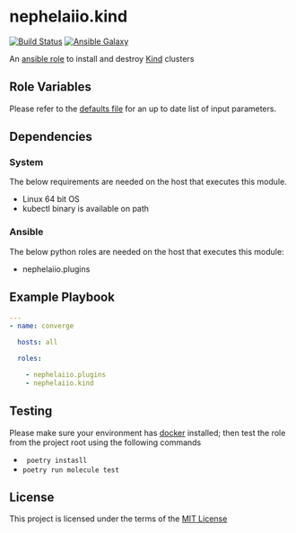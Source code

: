 # nephelaiio.kind

[![Build Status](https://github.com/nephelaiio/ansible-role-kind/workflows/Molecule/badge.svg)](https://github.com/nephelaiio/ansible-role-kind/actions)
[![Ansible Galaxy](http://img.shields.io/badge/ansible--galaxy-nephelaiio.kind.vim-blue.svg)](https://galaxy.ansible.com/nephelaiio/kind/)

An [ansible role](https://galaxy.ansible.com/nephelaiio/kind) to install and destroy [Kind](https://github.com/kubernetes-sigs/kind) clusters

## Role Variables

Please refer to the [defaults file](/defaults/main.yml) for an up to date list of input parameters.

## Dependencies

### System

The below requirements are needed on the host that executes this module.
* Linux 64 bit OS
* kubectl binary is available on path

### Ansible

The below python roles are needed on the host that executes this module:
* nephelaiio.plugins

## Example Playbook

``` yaml
---
- name: converge

  hosts: all

  roles:

    - nephelaiio.plugins
    - nephelaiio.kind
```

## Testing

Please make sure your environment has [docker](https://www.docker.com) installed; then test the role from the project root using the following commands

* ` poetry instasll`
* ` poetry run molecule test `

## License

This project is licensed under the terms of the [MIT License](/LICENSE)

